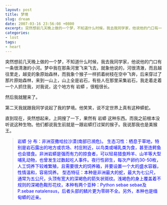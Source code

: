 ```yaml
---
layout: post
title: 梦境
slug: dream
date: 2007-03-16 23:56:08 +0800
excerpt: 突然想前几天晚上做的一个梦，不知道什么时候，我去我同学家，他说他的门口有一条很清澈的小河。梦中我在那条河里飞来飞去，就象他说的，河很清澈，而且越往里走，越变的象原始森林，而我象个猴子一样抓着树枝在空中飞奔，后来穿过了那片原始森林，来到一山上，山上全是岩石，有些人在那里采集岩石，我走着走着一个人抓住我，对我说，这个地方有  岩蟒  ，很粗很长。
categories:
- lost
tags:
- heart
---
```


突然想前几天晚上做的一个梦，不知道什么时候，我去我同学家，他说他的门口有一条很清澈的小河。梦中我在那条河里飞来飞去，就象他说的，河很清澈，而且越往里走，越变的象原始森林，而我象个猴子一样抓着树枝在空中飞奔，后来穿过了那片原始森林，来到一山上，山上全是岩石，有些人在那里采集岩石，我走着走着一个人抓住我，对我说，这个地方有 岩蟒 ，很粗很长。


然后我就醒来了。

第二天我就跟我同学说起了我的梦境。他笑笑，说不定世界上真有这种蟒蛇。

直到现在，突然想起来，上网搜了一下，果然有 岩蟒 这种东西。而我之前根本没听说这种生物。他们都说我生前就是一跟岩蟒打过架的猴子。我说那我也是美猴王。

> <span style="color: #0000ff;">岩蟒</span>
> <span style="color: #0000ff;">分 布：非洲亚撒哈拉沙漠(南部已濒危)。 </span>
> <span style="color: #0000ff;">生态习性：栖息于草地，特别是岩石露出的地方或农场、村庄附近，以鸟类或哺乳类为食，甚至连鳄鱼也会猎食。非洲岩蟒是强而有力的掠食者，可以轻易猎食羚羊、山羊等大型哺乳动物，也曾发生过数起吃人事件。夜行性卵生，每次产卵约30-50枚，人工饲养下较难繁殖，且需要很大的饲养箱，并要设置一个大的盛水容器， 性情温和，容易饲养。 </span>
> <span style="color: #0000ff;">型态特征：本种是非洲最大的蛇，最大为七公尺，通常为五公尺，头顶有宽大的深褐色的箭矢状斑纹。浅褐色的身上覆盖着不规则的深褐色鞍形花纹，本种有两个亚种：Python sebae sebae及P.sebae natalensus，后者头部的鳞片更为零碎不全。另外，本种也是缅甸蟒的近亲。</span>

